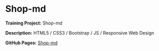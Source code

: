 # Shop-md

**Training Project:** Shop-md

**Description:** HTML5 / CSS3 / Bootstrap / JS / Responsive Web Design

**GitHub Pages:** [Shop-md](https://erikkopcha.github.io/Shop-md/index.html)
